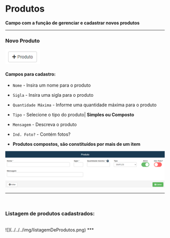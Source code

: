 # Produtos
**Campo com a função de gerenciar e cadastrar novos produtos**
***

### Novo Produto

![](../../../img/novoProduto.png)

#### **Campos para cadastro**:

* `Nome` - Insira um nome para o produto
* `Sigla` - Insira uma sigla para o produto
* `Quantidade Máxima` - Informe uma quantidade máxima para o produto
* `Tipo` - Selecione o tipo do produto| **Simples ou Composto**
* `Mensagem` - Descreva o produto
* `Ind. Foto?` - Contém fotos?

* **Produtos compostos, são constituídos por mais de um item**

![](../../../img/cadastroProduto2.png)
***
<br>

### **Listagem de produtos cadastrados:**
<br>
![](../../../img/listagemDeProdutos.png)
***